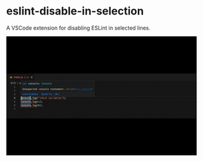# eslint-disable-in-selection

A VSCode extension for disabling ESLint in selected lines.

![demo](./demo.gif)
